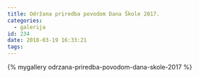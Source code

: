```yaml
---
title: Održana priredba povodom Dana Škole 2017.
categories:
  - galerija
id: 234
date: 2018-03-19 16:33:21
tags:
---
```


{% mygallery odrzana-priredba-povodom-dana-skole-2017 %}
